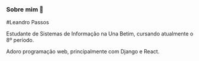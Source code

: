 ### Sobre mim 👋

#Leandro Passos

Estudante de Sistemas de Informação na Una Betim, cursando atualmente o 8º período.

Adoro programação web, principalmente com Django e React.
